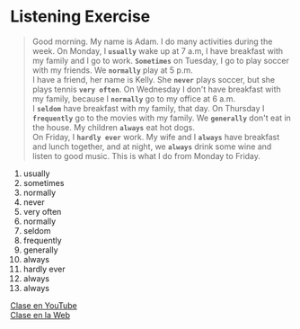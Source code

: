 # Listening Exercise 

> Good morning. My name is Adam. I do many activities during the week. On Monday, I **`usually`** wake up at 7 a.m, I have breakfast with my family and I go to work. **`Sometimes`** on Tuesday, I go to play soccer with my friends. We **`normally`** play at 5 p.m.  
> I have a friend, her name is Kelly. She **`never`** plays soccer, but she plays tennis **`very often`**. On Wednesday I don't have breakfast with my family, because I **`normally`** go to my office at 6 a.m.   
> I **`seldom`** have breakfast with my family, that day. On Thursday I **`frequently`** go to the movies with my family. We **`generally`** don't eat in the house. My children **`always`** eat hot dogs.   
> On Friday, I **`hardly ever`** work. My wife and I **`always`** have breakfast and lunch together, and at night, we **`always`** drink some wine and listen to good music. This is what I do from Monday to Friday.   


1. usually 
2. sometimes    
3. normally    
4. never    
5. very often
6. normally
7. seldom
8. frequently
9. generally 
10. always 
11. hardly ever 
12. always 
13. always

[Clase en YouTube](https://www.youtube.com/watch?v=KAZ42QeMN4Q&list=PLgrNDDl9MxYmUmf19zPiljdg8FKIRmP78&index=22)  
[Clase en la Web](https://www.pacho8a.com/ingl%C3%A9s/curso-ingl%C3%A9s-desde-cero/lecci%C3%B3n-19/)